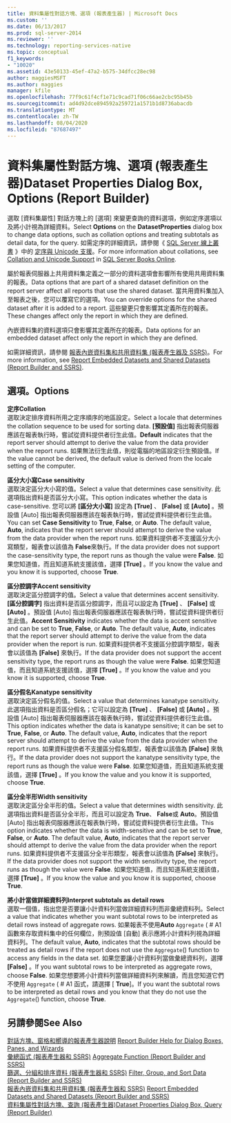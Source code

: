 ```yaml
---
title: 資料集屬性對話方塊、選項 (報表產生器) | Microsoft Docs
ms.custom: ''
ms.date: 06/13/2017
ms.prod: sql-server-2014
ms.reviewer: ''
ms.technology: reporting-services-native
ms.topic: conceptual
f1_keywords:
- "10020"
ms.assetid: 43e50133-45ef-47a2-b575-34dfcc28ec98
author: maggiesMSFT
ms.author: maggies
manager: kfile
ms.openlocfilehash: 77f9c61f4cf1e71c9cad71f06c66ae2cbc95b45b
ms.sourcegitcommit: ad4d92dce894592a259721a1571b1d8736abacdb
ms.translationtype: MT
ms.contentlocale: zh-TW
ms.lasthandoff: 08/04/2020
ms.locfileid: "87687497"
---
```

# <a name="dataset-properties-dialog-box-options-report-builder"></a><span data-ttu-id="f9049-102">資料集屬性對話方塊、選項 (報表產生器)</span><span class="sxs-lookup"><span data-stu-id="f9049-102">Dataset Properties Dialog Box, Options (Report Builder)</span></span>
  <span data-ttu-id="f9049-103">選取 [資料集屬性]  對話方塊上的 [選項]  來變更查詢的資料選項，例如定序選項以及將小計視為詳細資料。</span><span class="sxs-lookup"><span data-stu-id="f9049-103">Select **Options** on the **DatasetProperties** dialog box to change data options, such as collation options and treating subtotals as detail data, for the query.</span></span> <span data-ttu-id="f9049-104">如需定序的詳細資訊，請參閱《 [SQL Server 線上叢書](../../relational-databases/collations/collation-and-unicode-support.md) 》中的 [定序與 Unicode 支援](https://go.microsoft.com/fwlink/?linkid=98335)。</span><span class="sxs-lookup"><span data-stu-id="f9049-104">For more information about collations, see [Collation and Unicode Support](../../relational-databases/collations/collation-and-unicode-support.md) in [SQL Server Books Online](https://go.microsoft.com/fwlink/?linkid=98335).</span></span>  
  
 <span data-ttu-id="f9049-105">屬於報表伺服器上共用資料集定義之一部分的資料選項會影響所有使用共用資料集的報表。</span><span class="sxs-lookup"><span data-stu-id="f9049-105">Data options that are part of a shared dataset definition on the report server affect all reports that use the shared dataset.</span></span> <span data-ttu-id="f9049-106">當共用資料集加入至報表之後，您可以覆寫它的選項。</span><span class="sxs-lookup"><span data-stu-id="f9049-106">You can override options for the shared dataset after it is added to a report.</span></span> <span data-ttu-id="f9049-107">這些變更只會影響其定義所在的報表。</span><span class="sxs-lookup"><span data-stu-id="f9049-107">These changes affect only the report in which they are defined.</span></span>  
  
 <span data-ttu-id="f9049-108">內嵌資料集的資料選項只會影響其定義所在的報表。</span><span class="sxs-lookup"><span data-stu-id="f9049-108">Data options for an embedded dataset affect only the report in which they are defined.</span></span>  
  
 <span data-ttu-id="f9049-109">如需詳細資訊，請參閱 [報表內嵌資料集和共用資料集 &#40;報表產生器及 SSRS&#41;](report-embedded-datasets-and-shared-datasets-report-builder-and-ssrs.md)。</span><span class="sxs-lookup"><span data-stu-id="f9049-109">For more information, see [Report Embedded Datasets and Shared Datasets &#40;Report Builder and SSRS&#41;](report-embedded-datasets-and-shared-datasets-report-builder-and-ssrs.md).</span></span>  
  
## <a name="options"></a><span data-ttu-id="f9049-110">選項。</span><span class="sxs-lookup"><span data-stu-id="f9049-110">Options</span></span>  
 <span data-ttu-id="f9049-111">**定序**</span><span class="sxs-lookup"><span data-stu-id="f9049-111">**Collation**</span></span>  
 <span data-ttu-id="f9049-112">選取決定排序資料所用之定序順序的地區設定。</span><span class="sxs-lookup"><span data-stu-id="f9049-112">Select a locale that determines the collation sequence to be used for sorting data.</span></span> <span data-ttu-id="f9049-113">**[預設值]** 指出報表伺服器應該在報表執行時，嘗試從資料提供者衍生此值。</span><span class="sxs-lookup"><span data-stu-id="f9049-113">**Default** indicates that the report server should attempt to derive the value from the data provider when the report runs.</span></span> <span data-ttu-id="f9049-114">如果無法衍生此值，則從電腦的地區設定衍生預設值。</span><span class="sxs-lookup"><span data-stu-id="f9049-114">If the value cannot be derived, the default value is derived from the locale setting of the computer.</span></span>  
  
 <span data-ttu-id="f9049-115">**區分大小寫**</span><span class="sxs-lookup"><span data-stu-id="f9049-115">**Case sensitivity**</span></span>  
 <span data-ttu-id="f9049-116">選取決定區分大小寫的值。</span><span class="sxs-lookup"><span data-stu-id="f9049-116">Select a value that determines case sensitivity.</span></span> <span data-ttu-id="f9049-117">此選項指出資料是否區分大小寫。</span><span class="sxs-lookup"><span data-stu-id="f9049-117">This option indicates whether the data is case-sensitive.</span></span> <span data-ttu-id="f9049-118">您可以將 **[區分大小寫]** 設定為 **[True]** 、 **[False]** 或 **[Auto]** 。預設值 [Auto]  指出報表伺服器應該在報表執行時，嘗試從資料提供者衍生此值。</span><span class="sxs-lookup"><span data-stu-id="f9049-118">You can set **Case Sensitivity** to **True**, **False**, or **Auto**. The default value, **Auto**, indicates that the report server should attempt to derive the value from the data provider when the report runs.</span></span> <span data-ttu-id="f9049-119">如果資料提供者不支援區分大小寫類型，報表會以該值為 **False**來執行。</span><span class="sxs-lookup"><span data-stu-id="f9049-119">If the data provider does not support the case-sensitivity type, the report runs as though the value were **False**.</span></span> <span data-ttu-id="f9049-120">如果您知道值，而且知道系統支援該值，選擇 **[True]** 。</span><span class="sxs-lookup"><span data-stu-id="f9049-120">If you know the value and you know it is supported, choose **True**.</span></span>  
  
 <span data-ttu-id="f9049-121">**區分腔調字**</span><span class="sxs-lookup"><span data-stu-id="f9049-121">**Accent sensitivity**</span></span>  
 <span data-ttu-id="f9049-122">選取決定區分腔調字的值。</span><span class="sxs-lookup"><span data-stu-id="f9049-122">Select a value that determines accent sensitivity.</span></span> <span data-ttu-id="f9049-123">**[區分腔調字]** 指出資料是否區分腔調字，而且可以設定為 **[True]** 、 **[False]** 或 **[Auto]** 。預設值 [Auto]  指出報表伺服器應該在報表執行時，嘗試從資料提供者衍生此值。</span><span class="sxs-lookup"><span data-stu-id="f9049-123">**Accent Sensitivity** indicates whether the data is accent sensitive and can be set to **True**, **False**, or **Auto**. The default value, **Auto**, indicates that the report server should attempt to derive the value from the data provider when the report is run.</span></span> <span data-ttu-id="f9049-124">如果資料提供者不支援區分腔調字類型，報表會以該值為 **[False]** 來執行。</span><span class="sxs-lookup"><span data-stu-id="f9049-124">If the data provider does not support the accent sensitivity type, the report runs as though the value were **False**.</span></span> <span data-ttu-id="f9049-125">如果您知道值，而且知道系統支援該值，選擇 **[True]** 。</span><span class="sxs-lookup"><span data-stu-id="f9049-125">If you know the value and you know it is supported, choose **True**.</span></span>  
  
 <span data-ttu-id="f9049-126">**區分假名**</span><span class="sxs-lookup"><span data-stu-id="f9049-126">**Kanatype sensitivity**</span></span>  
 <span data-ttu-id="f9049-127">選取決定區分假名的值。</span><span class="sxs-lookup"><span data-stu-id="f9049-127">Select a value that determines kanatype sensitivity.</span></span> <span data-ttu-id="f9049-128">此選項指出資料是否區分假名；它可以設定為 **[True]** 、 **[False]** 或 **[Auto]** 。預設值 [Auto]  指出報表伺服器應該在報表執行時，嘗試從資料提供者衍生此值。</span><span class="sxs-lookup"><span data-stu-id="f9049-128">This option indicates whether the data is kanatype sensitive; it can be set to **True**, **False**, or **Auto**. The default value, **Auto**, indicates that the report server should attempt to derive the value from the data provider when the report runs.</span></span> <span data-ttu-id="f9049-129">如果資料提供者不支援區分假名類型，報表會以該值為 **[False]** 來執行。</span><span class="sxs-lookup"><span data-stu-id="f9049-129">If the data provider does not support the kanatype sensitivity type, the report runs as though the value were **False**.</span></span> <span data-ttu-id="f9049-130">如果您知道值，而且知道系統支援該值，選擇 **[True]** 。</span><span class="sxs-lookup"><span data-stu-id="f9049-130">If you know the value and you know it is supported, choose **True**.</span></span>  
  
 <span data-ttu-id="f9049-131">**區分全半形**</span><span class="sxs-lookup"><span data-stu-id="f9049-131">**Width sensitivity**</span></span>  
 <span data-ttu-id="f9049-132">選取決定區分全半形的值。</span><span class="sxs-lookup"><span data-stu-id="f9049-132">Select a value that determines width sensitivity.</span></span> <span data-ttu-id="f9049-133">此選項指出資料是否區分全半形，而且可以設定為 **True**、 **False**或 **Auto**。預設值 [Auto]  指出報表伺服器應該在報表執行時，嘗試從資料提供者衍生此值。</span><span class="sxs-lookup"><span data-stu-id="f9049-133">This option indicates whether the data is width-sensitive and can be set to **True**, **False**, or **Auto**. The default value, **Auto**, indicates that the report server should attempt to derive the value from the data provider when the report runs.</span></span> <span data-ttu-id="f9049-134">如果資料提供者不支援區分全半形類型，報表會以該值為 **[False]** 來執行。</span><span class="sxs-lookup"><span data-stu-id="f9049-134">If the data provider does not support the width sensitivity type, the report runs as though the value were **False**.</span></span> <span data-ttu-id="f9049-135">如果您知道值，而且知道系統支援該值，選擇 **[True]** 。</span><span class="sxs-lookup"><span data-stu-id="f9049-135">If you know the value and you know it is supported, choose **True**.</span></span>  
  
 <span data-ttu-id="f9049-136">**將小計當做詳細資料列**</span><span class="sxs-lookup"><span data-stu-id="f9049-136">**Interpret subtotals as detail rows**</span></span>  
 <span data-ttu-id="f9049-137">選取一個值，指出您是否要讓小計資料列當做詳細資料列而非彙總資料列。</span><span class="sxs-lookup"><span data-stu-id="f9049-137">Select a value that indicates whether you want subtotal rows to be interpreted as detail rows instead of aggregate rows.</span></span> <span data-ttu-id="f9049-138">如果報表不使用**Auto** `Aggregate` ( # A1 函數來存取資料集中的任何欄位，則預設值 [自動] 表示應將小計資料列視為詳細資料列。</span><span class="sxs-lookup"><span data-stu-id="f9049-138">The default value, **Auto**, indicates that the subtotal rows should be treated as detail rows if the report does not use the `Aggregate`() function to access any fields in the data set.</span></span> <span data-ttu-id="f9049-139">如果您要讓小計資料列當做彙總資料列，選擇 **[False]** 。</span><span class="sxs-lookup"><span data-stu-id="f9049-139">If you want subtotal rows to be interpreted as aggregate rows, choose **False**.</span></span> <span data-ttu-id="f9049-140">如果您想要將小計資料列當做詳細資料列來解讀，而且您知道它們不使用 `Aggregate` ( # A1 函式，請選擇 [ **True**]。</span><span class="sxs-lookup"><span data-stu-id="f9049-140">If you want the subtotal rows to be interpreted as detail rows and you know that they do not use the `Aggregate`() function, choose **True**.</span></span>  
  
## <a name="see-also"></a><span data-ttu-id="f9049-141">另請參閱</span><span class="sxs-lookup"><span data-stu-id="f9049-141">See Also</span></span>  
 <span data-ttu-id="f9049-142">[對話方塊、窗格和嚮導的報表產生器說明](../report-builder-help-for-dialog-boxes-panes-and-wizards.md) </span><span class="sxs-lookup"><span data-stu-id="f9049-142">[Report Builder Help for Dialog Boxes, Panes, and Wizards](../report-builder-help-for-dialog-boxes-panes-and-wizards.md) </span></span>  
 <span data-ttu-id="f9049-143">[彙總函式 &#40;報表產生器和 SSRS&#41;](../report-design/report-builder-functions-aggregate-function.md) </span><span class="sxs-lookup"><span data-stu-id="f9049-143">[Aggregate Function &#40;Report Builder and SSRS&#41;](../report-design/report-builder-functions-aggregate-function.md) </span></span>  
 <span data-ttu-id="f9049-144">[篩選、分組和排序資料 &#40;報表產生器和 SSRS&#41;](../report-design/filter-group-and-sort-data-report-builder-and-ssrs.md) </span><span class="sxs-lookup"><span data-stu-id="f9049-144">[Filter, Group, and Sort Data &#40;Report Builder and SSRS&#41;](../report-design/filter-group-and-sort-data-report-builder-and-ssrs.md) </span></span>  
 <span data-ttu-id="f9049-145">[報表內嵌資料集和共用資料集 &#40;報表產生器和 SSRS&#41;](report-embedded-datasets-and-shared-datasets-report-builder-and-ssrs.md) </span><span class="sxs-lookup"><span data-stu-id="f9049-145">[Report Embedded Datasets and Shared Datasets &#40;Report Builder and SSRS&#41;](report-embedded-datasets-and-shared-datasets-report-builder-and-ssrs.md) </span></span>  
 [<span data-ttu-id="f9049-146">資料集屬性對話方塊、查詢 &#40;報表產生器&#41;</span><span class="sxs-lookup"><span data-stu-id="f9049-146">Dataset Properties Dialog Box, Query &#40;Report Builder&#41;</span></span>](dataset-properties-dialog-box-query-report-builder.md)  
  
  
